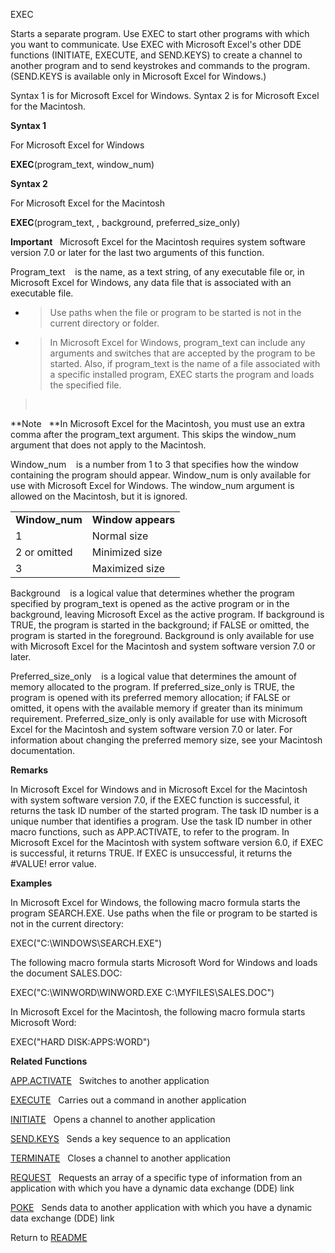 EXEC

Starts a separate program. Use EXEC to start other programs with which
you want to communicate. Use EXEC with Microsoft Excel's other DDE
functions (INITIATE, EXECUTE, and SEND.KEYS) to create a channel to
another program and to send keystrokes and commands to the program.
(SEND.KEYS is available only in Microsoft Excel for Windows.)

Syntax 1 is for Microsoft Excel for Windows. Syntax 2 is for Microsoft
Excel for the Macintosh.

**Syntax 1**

For Microsoft Excel for Windows

**EXEC**(program\_text, window\_num)

**Syntax 2**

For Microsoft Excel for the Macintosh

**EXEC**(program\_text, , background, preferred\_size\_only)

**Important**&nbsp;&nbsp;&nbsp;Microsoft Excel for the Macintosh
requires system software version 7.0 or later for the last two arguments
of this function.

Program\_text&nbsp;&nbsp;&nbsp;&nbsp;is the name, as a text string, of
any executable file or, in Microsoft Excel for Windows, any data file
that is associated with an executable file.

  - > Use paths when the file or program to be started is not in the
    > current directory or folder.

  - > In Microsoft Excel for Windows, program\_text can include any
    > arguments and switches that are accepted by the program to be
    > started. Also, if program\_text is the name of a file associated
    > with a specific installed program, EXEC starts the program and
    > loads the specified file.

> &nbsp;

**Note&nbsp;&nbsp;&nbsp;**In Microsoft Excel for the Macintosh, you must
use an extra comma after the program\_text argument. This skips the
window\_num argument that does not apply to the Macintosh.

Window\_num&nbsp;&nbsp;&nbsp;&nbsp;is a number from 1 to 3 that
specifies how the window containing the program should appear.
Window\_num is only available for use with Microsoft Excel for Windows.
The window\_num argument is allowed on the Macintosh, but it is ignored.

|                 |                    |
| --------------- | ------------------ |
| **Window\_num** | **Window appears** |
| 1               | Normal size        |
| 2 or omitted    | Minimized size     |
| 3               | Maximized size     |

Background&nbsp;&nbsp;&nbsp;&nbsp;is a logical value that determines
whether the program specified by program\_text is opened as the active
program or in the background, leaving Microsoft Excel as the active
program. If background is TRUE, the program is started in the
background; if FALSE or omitted, the program is started in the
foreground. Background is only available for use with Microsoft Excel
for the Macintosh and system software version 7.0 or later.

Preferred\_size\_only&nbsp;&nbsp;&nbsp;&nbsp;is a logical value that
determines the amount of memory allocated to the program. If
preferred\_size\_only is TRUE, the program is opened with its preferred
memory allocation; if FALSE or omitted, it opens with the available
memory if greater than its minimum requirement. Preferred\_size\_only is
only available for use with Microsoft Excel for the Macintosh and system
software version 7.0 or later. For information about changing the
preferred memory size, see your Macintosh documentation.

**Remarks**

In Microsoft Excel for Windows and in Microsoft Excel for the Macintosh
with system software version 7.0, if the EXEC function is successful, it
returns the task ID number of the started program. The task ID number is
a unique number that identifies a program. Use the task ID number in
other macro functions, such as APP.ACTIVATE, to refer to the program. In
Microsoft Excel for the Macintosh with system software version 6.0, if
EXEC is successful, it returns TRUE. If EXEC is unsuccessful, it returns
the \#VALUE\! error value.

**Examples**

In Microsoft Excel for Windows, the following macro formula starts the
program SEARCH.EXE. Use paths when the file or program to be started is
not in the current directory:

EXEC("C:\\WINDOWS\\SEARCH.EXE")

The following macro formula starts Microsoft Word for Windows and loads
the document SALES.DOC:

EXEC("C:\\WINWORD\\WINWORD.EXE C:\\MYFILES\\SALES.DOC")

In Microsoft Excel for the Macintosh, the following macro formula starts
Microsoft Word:

EXEC("HARD DISK:APPS:WORD")

**Related Functions**

[APP.ACTIVATE](APP.ACTIVATE.md)&nbsp;&nbsp;&nbsp;Switches to another application

[EXECUTE](EXECUTE.md)&nbsp;&nbsp;&nbsp;Carries out a command in another application

[INITIATE](INITIATE.md)&nbsp;&nbsp;&nbsp;Opens a channel to another application

[SEND.KEYS](SEND.KEYS.md)&nbsp;&nbsp;&nbsp;Sends a key sequence to an application

[TERMINATE](TERMINATE.md)&nbsp;&nbsp;&nbsp;Closes a channel to another application

[REQUEST](REQUEST.md)&nbsp;&nbsp;&nbsp;Requests an array of a specific type of
information from an application with which you have a dynamic data
exchange (DDE) link

[POKE](POKE.md)&nbsp;&nbsp;&nbsp;Sends data to another application with which you
have a dynamic data exchange (DDE) link



Return to [README](README.md)

